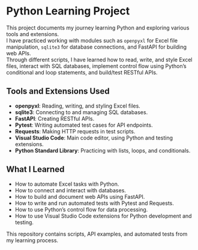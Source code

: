 # Python Learning Project

This project documents my journey learning Python and exploring various tools and extensions.  
I have practiced working with modules such as `openpyxl` for Excel file manipulation, `sqlite3` for database connections, and FastAPI for building web APIs.  
Through different scripts, I have learned how to read, write, and style Excel files, interact with SQL databases, implement control flow using Python’s conditional and loop statements, and build/test RESTful APIs.

## Tools and Extensions Used

- **openpyxl**: Reading, writing, and styling Excel files.
- **sqlite3**: Connecting to and managing SQL databases.
- **FastAPI**: Creating RESTful APIs.
- **Pytest**: Writing automated test cases for API endpoints.
- **Requests**: Making HTTP requests in test scripts.
- **Visual Studio Code**: Main code editor, using Python and testing extensions.
- **Python Standard Library**: Practicing with lists, loops, and conditionals.

## What I Learned

- How to automate Excel tasks with Python.
- How to connect and interact with databases.
- How to build and document web APIs using FastAPI.
- How to write and run automated tests with Pytest and Requests.
- How to use Python’s control flow for data processing.
- How to use Visual Studio Code extensions for Python development and testing.

This repository contains scripts, API examples, and automated tests from my learning process.
